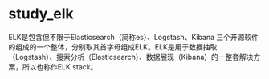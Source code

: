 # study_elk
ELK是包含但不限于Elasticsearch（简称es）、Logstash、Kibana 三个开源软件的组成的一个整体，分别取其首字母组成ELK。ELK是用于数据抽取（Logstash）、搜索分析（Elasticsearch）、数据展现（Kibana）的一整套解决方案，所以也称作ELK stack。
